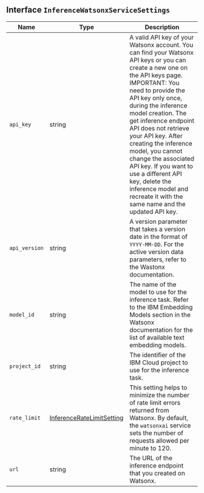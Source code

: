 ## Interface `InferenceWatsonxServiceSettings`

| Name | Type | Description |
| - | - | - |
| `api_key` | string | A valid API key of your Watsonx account. You can find your Watsonx API keys or you can create a new one on the API keys page. IMPORTANT: You need to provide the API key only once, during the inference model creation. The get inference endpoint API does not retrieve your API key. After creating the inference model, you cannot change the associated API key. If you want to use a different API key, delete the inference model and recreate it with the same name and the updated API key. |
| `api_version` | string | A version parameter that takes a version date in the format of `YYYY-MM-DD`. For the active version data parameters, refer to the Wastonx documentation. |
| `model_id` | string | The name of the model to use for the inference task. Refer to the IBM Embedding Models section in the Watsonx documentation for the list of available text embedding models. |
| `project_id` | string | The identifier of the IBM Cloud project to use for the inference task. |
| `rate_limit` | [InferenceRateLimitSetting](./InferenceRateLimitSetting.md) | This setting helps to minimize the number of rate limit errors returned from Watsonx. By default, the `watsonxai` service sets the number of requests allowed per minute to 120. |
| `url` | string | The URL of the inference endpoint that you created on Watsonx. |
